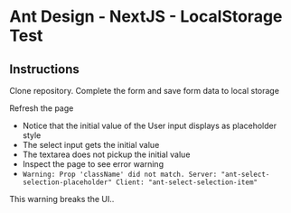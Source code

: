 # Ant Design - NextJS - LocalStorage Test

## Instructions

Clone repository. Complete the form and save form data to local storage

Refresh the page

- Notice that the initial value of the User input displays as placeholder style
- The select input gets the initial value
- The textarea does not pickup the initial value
- Inspect the page to see error warning
- `Warning: Prop 'className' did not match. Server: "ant-select-selection-placeholder" Client: "ant-select-selection-item"`

This warning breaks the UI..
